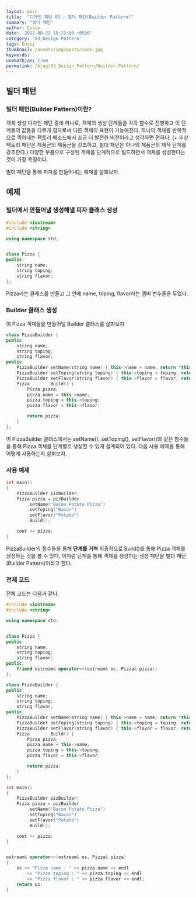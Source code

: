 ```yaml
---
layout: post
title:  "디자인 패턴 03 : 빌더 패턴(Builder Pattern)"
summary: "빌더 패턴"
author: Eussy
date: '2022-08-22 15:22:00 +0530'
category: '03_Design Pattern'
tags: Eussy
thumbnail: /assets/img/posts/code.jpg
keywords: 
usemathjax: true
permalink: /blog/03_Design_Pattern/Builder-Pattern/
---
```


## 빌더 패턴

### 빌더 패턴(Builder Pattern)이란?
객체 생성 디자인 패턴 중에 하나로, 객체의 생성 단계들을 각각 함수로 진행하고
이 단계들의 값들을 다르게 함으로써 다른 객체의 표현이 가능해진다.
하나의 객체를 반복적으로 찍어내는 팩토리 메소드에서 조금 더 발전한 버전이라고 생각하면 편하다.
(+ 추상 팩토리 패턴은 제품군의 제품군을 강조하고, 빌더 패턴은 하나의 제품군의 제작 단계를 강조한다.)
다양한 부품으로 구성된 객체를 단계적으로 빌드하면서 객체를 생성한다는 것이 가장 특징이다.

빌더 패턴을 통해 피자를 만들어내는 예제를 살펴보자.

## 예제

### 빌더에서 만들어낼 생성해낼 피자 클래스 생성

```c++
#include <iostream>
#include <string>

using namespace std;


class Pizza {
public:
	string name;
	string toping;
	string flavor;
};

```

Pizza라는 클래스를 만들고 그 안에 name, toping, flavor라는 멤버 변수들을 두었다.

### Builder 클래스 생성

이 Pizza 객체들을 만들어낼 Builder 클래스를 살펴보자

```c++
class PizzaBuilder {
public:
	string name;
	string toping;
	string flavor;
public:
	PizzaBuilder setName(string name) { this->name = name; return *this; };
	PizzaBuilder setToping(string toping) { this->toping = toping; return *this; };;
	PizzaBuilder setFlavor(string flavor) { this->flavor = flavor; return *this; };;
	Pizza		 Build() {
		Pizza pizza;
		pizza.name = this->name;
		pizza.toping = this->toping;
		pizza.flavor = this->flavor;

		return pizza;
	}
};
```

이 PizzaBuilder 클래스에서는 setName(), setToping(), setFlavor()와 같은 함수들을 통해 Pizza 객체를 단계별로 생성할 수 있게 설계되어 있다.
다음 사용 예제를 통해 어떻게 사용하는지 살펴보자.

### 사용 예제

```c++
int main()
{
	PizzaBuilder pizBuilder;
	Pizza pizza = pizBuilder
		.setName("Bacon Potato Pizza")
		.setToping("Bacon")
		.setFlavor("Potato")
		.Build();

	cout << pizza;
}
```

PizzaBuilder의 함수들을 통해 **단계를 거쳐** 최종적으로 Build()를 통해 Pizza 객체를 생성하는 것을 볼 수 있다.
이처럼 단계를 통해 객체를 생성하는 생성 패턴을 빌더 패턴(Builder Pattern)이라고 한다.

### 전체 코드

전체 코드는 다음과 같다.

```c++
#include <iostream>
#include <string>

using namespace std;


class Pizza {
public:
	string name;
	string toping;
	string flavor;
public:
	friend ostream& operator<<(ostream& os, Pizza& pizza);
};

class PizzaBuilder {
public:
	string name;
	string toping;
	string flavor;
public:
	PizzaBuilder setName(string name) { this->name = name; return *this; };
	PizzaBuilder setToping(string toping) { this->toping = toping; return *this; };;
	PizzaBuilder setFlavor(string flavor) { this->flavor = flavor; return *this; };;
	Pizza		 Build() {
		Pizza pizza;
		pizza.name = this->name;
		pizza.toping = this->toping;
		pizza.flavor = this->flavor;

		return pizza;
	}
};

int main()
{
	PizzaBuilder pizBuilder;
	Pizza pizza = pizBuilder
		.setName("Bacon Potato Pizza")
		.setToping("Bacon")
		.setFlavor("Potato")
		.Build();

	cout << pizza;
}


ostream& operator<<(ostream& os, Pizza& pizza)
{
	os << "Pizza name : " << pizza.name << endl
		<< "Pizza toping : " << pizza.toping << endl
		<< "Pizza flavor : " << pizza.flavor << endl;
	return os;
}
```
